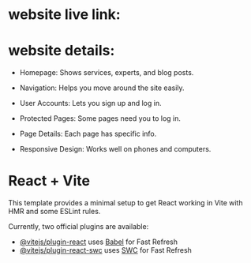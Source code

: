 <h1>website live  link: </h1>


<h1>  website details:</h1>
  
-    Homepage: Shows services, experts, and blog posts.

 -   Navigation: Helps you move around the site easily.

 -   User Accounts: Lets you sign up and log in.

 -   Protected Pages: Some pages need you to log in.

  -  Page Details: Each page has specific info.

   - Responsive Design: Works well on phones and computers.




# React + Vite

This template provides a minimal setup to get React working in Vite with HMR and some ESLint rules.

Currently, two official plugins are available:

- [@vitejs/plugin-react](https://github.com/vitejs/vite-plugin-react/blob/main/packages/plugin-react/README.md) uses [Babel](https://babeljs.io/) for Fast Refresh
- [@vitejs/plugin-react-swc](https://github.com/vitejs/vite-plugin-react-swc) uses [SWC](https://swc.rs/) for Fast Refresh
